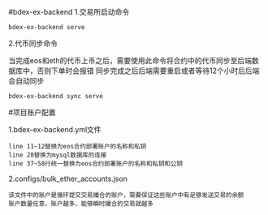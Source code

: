 #bdex-ex-backend
1.交易所启动命令
    
    bdex-ex-backend serve
    
2.代币同步命令

当完成eos和eth的代币上币之后，需要使用此命令将合约中的代币同步至后端数据库中，否则下单时会报错
同步完成之后后端需要重启或者等待12个小时后后端会自动同步
   
    bdex-ex-backend sync serve
 


#项目账户配置

1.bdex-ex-backend.yml文件
    
    line 11~12替换为eos合约部署账户的名称和私钥
    line 28替换为mysql数据库的连接
    line 37~58行统一替换为eos合约部署账户的名称和私钥和公钥
    
2.configs/bulk_ether_accounts.json
    
    该文件中的账户是循环提交交易撮合的账户，需要保证这些账户中有足够发送交易的余额
    账户数量任意，账户越多，能够瞬时撮合的交易就越多
    
